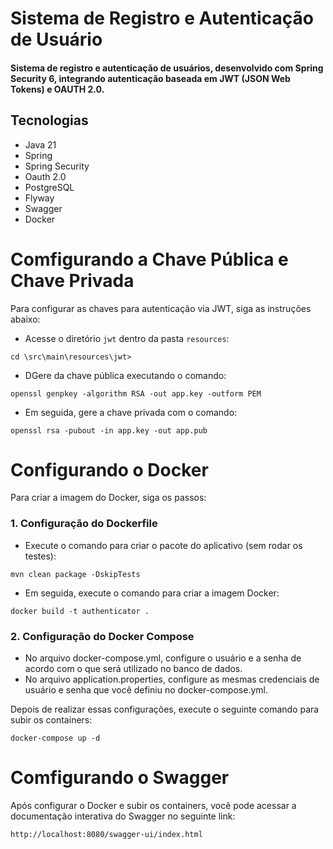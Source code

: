 # Sistema de Registro e Autenticação de Usuário
#### Sistema de registro e autenticação de usuários, desenvolvido com Spring Security 6, integrando autenticação baseada em JWT (JSON Web Tokens) e OAUTH 2.0.

## Tecnologias

- Java 21
- Spring
- Spring Security
- Oauth 2.0
- PostgreSQL
- Flyway
- Swagger
- Docker

# Comfigurando a Chave Pública e Chave Privada
Para configurar as chaves para autenticação via JWT, siga as instruções abaixo:

- Acesse o diretório `jwt` dentro da pasta `resources`:
```
cd \src\main\resources\jwt>
```
- DGere da chave pública executando o comando:
```
openssl genpkey -algorithm RSA -out app.key -outform PEM
```
- Em seguida, gere a chave privada com o comando:
```
openssl rsa -pubout -in app.key -out app.pub
```

# Configurando o Docker
Para criar a imagem do Docker, siga os passos:

### 1. Configuração do Dockerfile
- Execute o comando para criar o pacote do aplicativo (sem rodar os testes):
  
```
mvn clean package -DskipTests
```
- Em seguida, execute o comando para criar a imagem Docker:
```
docker build -t authenticator .
```
### 2. Configuração do Docker Compose

- No arquivo docker-compose.yml, configure o usuário e a senha de acordo com o que será utilizado no banco de dados.
- No arquivo application.properties, configure as mesmas credenciais de usuário e senha que você definiu no docker-compose.yml.

Depois de realizar essas configurações, execute o seguinte comando para subir os containers:
```
docker-compose up -d
```
# Comfigurando o Swagger

Após configurar o Docker e subir os containers, você pode acessar a documentação interativa do Swagger no seguinte link:
```
http://localhost:8080/swagger-ui/index.html
```
